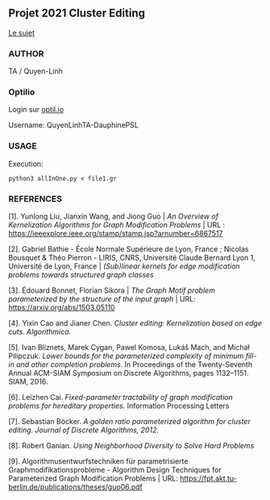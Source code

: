 ## Projet 2021 Cluster Editing

[Le sujet](https://www.lamsade.dauphine.fr/~sikora/ens/graphes/projet2021/)

### AUTHOR

TA / Quyen-Linh

### Optilio

Login sur [optil.io](https://www.optil.io/optilion/)

Username: QuyenLinhTA-DauphinePSL

### USAGE

Execution: 

    python3 allInOne.py < file1.gr

### REFERENCES

[1]. Yunlong Liu, Jianxin Wang, and Jiong Guo | _An Overview of Kernelization Algorithms for Graph Modification Problems_ | URL : https://ieeexplore.ieee.org/stamp/stamp.jsp?arnumber=6867517

[2]. Gabriel Bathie - École Normale Supérieure de Lyon, France ; Nicolas Bousquet & Théo Pierron - LIRIS, CNRS, Université Claude Bernard Lyon 1, Université de Lyon, France | _(Sub)linear kernels for edge modification problems
towards structured graph classes_

[3]. Édouard Bonnet, Florian Sikora | _The Graph Motif problem parameterized by the structure of the input graph_ | URL: https://arxiv.org/abs/1503.05110

[4]. Yixin Cao and Jianer Chen. _Cluster editing: Kernelization based on edge cuts. Algorithmica._

[5]. Ivan Bliznets, Marek Cygan, Pawel Komosa, Lukáš Mach, and Michał Pilipczuk. _Lower
bounds for the parameterized complexity of minimum fill-in and other completion problems_.
In Proceedings of the Twenty-Seventh Annual ACM-SIAM Symposium on Discrete Algorithms,
pages 1132–1151. SIAM, 2016.

[6]. Leizhen Cai. _Fixed-parameter tractability of graph modification problems for hereditary
properties._ Information Processing Letters

[7]. Sebastian Böcker. _A golden ratio parameterized algorithm for cluster editing. Journal of Discrete Algorithms, 2012._

[8]. Robert Ganian. _Using Neighborhood Diversity to Solve Hard Problems_

[9]. Algorithmusentwurfstechniken für parametrisierte Graphmodifikationsprobleme - Algorithm Design Techniques for Parameterized Graph Modification Problems | URL: https://fpt.akt.tu-berlin.de/publications/theses/guo06.pdf
